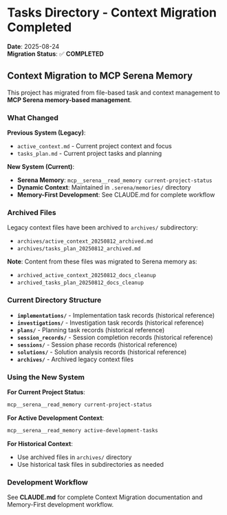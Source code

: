 # Tasks Directory - Context Migration Completed

**Date**: 2025-08-24  
**Migration Status**: ✅ **COMPLETED**

## Context Migration to MCP Serena Memory

This project has migrated from file-based task and context management to **MCP Serena memory-based management**.

### What Changed

**Previous System (Legacy)**:
- `active_context.md` - Current project context and focus
- `tasks_plan.md` - Current project tasks and planning

**New System (Current)**:
- **Serena Memory**: `mcp__serena__read_memory current-project-status`
- **Dynamic Context**: Maintained in `.serena/memories/` directory
- **Memory-First Development**: See CLAUDE.md for complete workflow

### Archived Files

Legacy context files have been archived to `archives/` subdirectory:
- `archives/active_context_20250812_archived.md`
- `archives/tasks_plan_20250812_archived.md`

**Note**: Content from these files was migrated to Serena memory as:
- `archived_active_context_20250812_docs_cleanup`
- `archived_tasks_plan_20250812_docs_cleanup`

### Current Directory Structure

- **`implementations/`** - Implementation task records (historical reference)
- **`investigations/`** - Investigation task records (historical reference)  
- **`plans/`** - Planning task records (historical reference)
- **`session_records/`** - Session completion records (historical reference)
- **`sessions/`** - Session phase records (historical reference)
- **`solutions/`** - Solution analysis records (historical reference)
- **`archives/`** - Archived legacy context files

### Using the New System

**For Current Project Status**:
```bash
mcp__serena__read_memory current-project-status
```

**For Active Development Context**:
```bash
mcp__serena__read_memory active-development-tasks
```

**For Historical Context**:
- Use archived files in `archives/` directory
- Use historical task files in subdirectories as needed

### Development Workflow

See **CLAUDE.md** for complete Context Migration documentation and Memory-First development workflow.